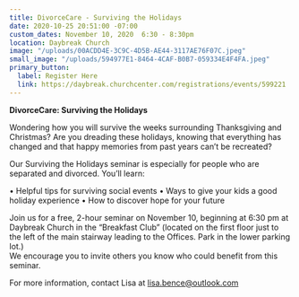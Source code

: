 ```yaml
---
title: DivorceCare - Surviving the Holidays
date: 2020-10-25 20:51:00 -07:00
custom_dates: November 10, 2020  6:30 - 8:30pm
location: Daybreak Church
image: "/uploads/00ACDD4E-3C9C-4D5B-AE44-3117AE76F07C.jpeg"
small_image: "/uploads/594977E1-8464-4CAF-B0B7-059334E4F4FA.jpeg"
primary_button:
  label: Register Here
  link: https://daybreak.churchcenter.com/registrations/events/599221
---
```


**DivorceCare: Surviving the Holidays**

Wondering how you will survive the weeks surrounding Thanksgiving and Christmas? Are you dreading these holidays, knowing that everything has changed and that happy memories from past years can’t be recreated?

Our Surviving the Holidays seminar is especially for people who are separated and divorced. 
You’ll learn:

•	Helpful tips for surviving social events
•	Ways to give your kids a good holiday experience
•	How to discover hope for your future

Join us for a free, 2-hour seminar on November 10, beginning at 6:30 pm at Daybreak Church in the “Breakfast Club” (located on the first floor just to the left of the main stairway leading to the Offices. Park in the lower parking lot.)  
We encourage you to invite others you know who could benefit from this seminar.

For more information, contact Lisa at lisa.bence@outlook.com
